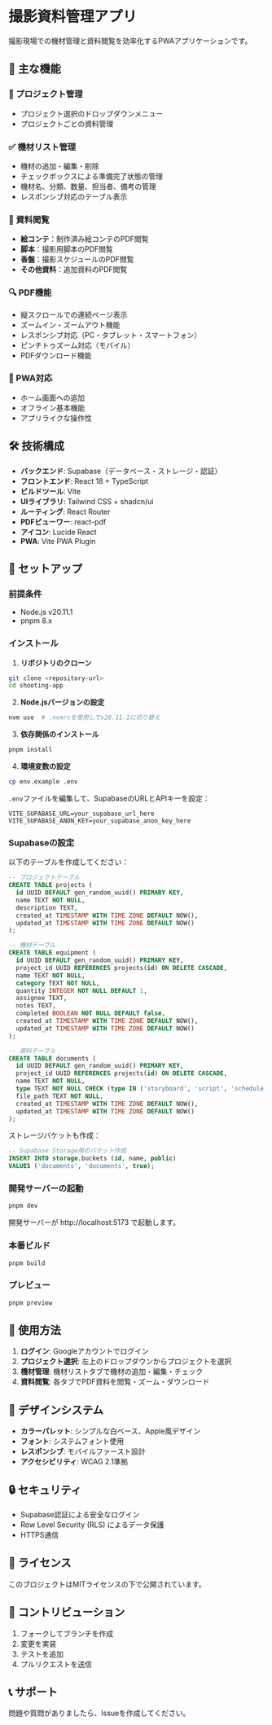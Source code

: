 # 撮影資料管理アプリ

撮影現場での機材管理と資料閲覧を効率化するPWAアプリケーションです。

## 🚀 主な機能

### 📁 プロジェクト管理
- プロジェクト選択のドロップダウンメニュー
- プロジェクトごとの資料管理

### ✅ 機材リスト管理
- 機材の追加・編集・削除
- チェックボックスによる準備完了状態の管理
- 機材名、分類、数量、担当者、備考の管理
- レスポンシブ対応のテーブル表示

### 📄 資料閲覧
- **絵コンテ**：制作済み絵コンテのPDF閲覧
- **脚本**：撮影用脚本のPDF閲覧
- **香盤**：撮影スケジュールのPDF閲覧
- **その他資料**：追加資料のPDF閲覧

### 🔍 PDF機能
- 縦スクロールでの連続ページ表示
- ズームイン・ズームアウト機能
- レスポンシブ対応（PC・タブレット・スマートフォン）
- ピンチトゥズーム対応（モバイル）
- PDFダウンロード機能

### 📱 PWA対応
- ホーム画面への追加
- オフライン基本機能
- アプリライクな操作性

## 🛠 技術構成

- **バックエンド**: Supabase（データベース・ストレージ・認証）
- **フロントエンド**: React 18 + TypeScript
- **ビルドツール**: Vite
- **UIライブラリ**: Tailwind CSS + shadcn/ui
- **ルーティング**: React Router
- **PDFビューワー**: react-pdf
- **アイコン**: Lucide React
- **PWA**: Vite PWA Plugin

## 🚦 セットアップ

### 前提条件
- Node.js v20.11.1
- pnpm 8.x

### インストール

1. **リポジトリのクローン**
```bash
git clone <repository-url>
cd shooting-app
```

2. **Node.jsバージョンの設定**
```bash
nvm use  # .nvmrcを使用してv20.11.1に切り替え
```

3. **依存関係のインストール**
```bash
pnpm install
```

4. **環境変数の設定**
```bash
cp env.example .env
```

`.env`ファイルを編集して、SupabaseのURLとAPIキーを設定：
```env
VITE_SUPABASE_URL=your_supabase_url_here
VITE_SUPABASE_ANON_KEY=your_supabase_anon_key_here
```

### Supabaseの設定

以下のテーブルを作成してください：

```sql
-- プロジェクトテーブル
CREATE TABLE projects (
  id UUID DEFAULT gen_random_uuid() PRIMARY KEY,
  name TEXT NOT NULL,
  description TEXT,
  created_at TIMESTAMP WITH TIME ZONE DEFAULT NOW(),
  updated_at TIMESTAMP WITH TIME ZONE DEFAULT NOW()
);

-- 機材テーブル
CREATE TABLE equipment (
  id UUID DEFAULT gen_random_uuid() PRIMARY KEY,
  project_id UUID REFERENCES projects(id) ON DELETE CASCADE,
  name TEXT NOT NULL,
  category TEXT NOT NULL,
  quantity INTEGER NOT NULL DEFAULT 1,
  assignee TEXT,
  notes TEXT,
  completed BOOLEAN NOT NULL DEFAULT false,
  created_at TIMESTAMP WITH TIME ZONE DEFAULT NOW(),
  updated_at TIMESTAMP WITH TIME ZONE DEFAULT NOW()
);

-- 資料テーブル
CREATE TABLE documents (
  id UUID DEFAULT gen_random_uuid() PRIMARY KEY,
  project_id UUID REFERENCES projects(id) ON DELETE CASCADE,
  name TEXT NOT NULL,
  type TEXT NOT NULL CHECK (type IN ('storyboard', 'script', 'schedule', 'other')),
  file_path TEXT NOT NULL,
  created_at TIMESTAMP WITH TIME ZONE DEFAULT NOW(),
  updated_at TIMESTAMP WITH TIME ZONE DEFAULT NOW()
);
```

ストレージバケットも作成：
```sql
-- Supabase Storage用のバケット作成
INSERT INTO storage.buckets (id, name, public)
VALUES ('documents', 'documents', true);
```

### 開発サーバーの起動

```bash
pnpm dev
```

開発サーバーが http://localhost:5173 で起動します。

### 本番ビルド

```bash
pnpm build
```

### プレビュー

```bash
pnpm preview
```

## 📱 使用方法

1. **ログイン**: Googleアカウントでログイン
2. **プロジェクト選択**: 左上のドロップダウンからプロジェクトを選択
3. **機材管理**: 機材リストタブで機材の追加・編集・チェック
4. **資料閲覧**: 各タブでPDF資料を閲覧・ズーム・ダウンロード

## 🎨 デザインシステム

- **カラーパレット**: シンプルな白ベース、Apple風デザイン
- **フォント**: システムフォント使用
- **レスポンシブ**: モバイルファースト設計
- **アクセシビリティ**: WCAG 2.1準拠

## 🔒 セキュリティ

- Supabase認証による安全なログイン
- Row Level Security (RLS) によるデータ保護
- HTTPS通信

## 📄 ライセンス

このプロジェクトはMITライセンスの下で公開されています。

## 🤝 コントリビューション

1. フォークしてブランチを作成
2. 変更を実装
3. テストを追加
4. プルリクエストを送信

## 📞 サポート

問題や質問がありましたら、Issueを作成してください。 